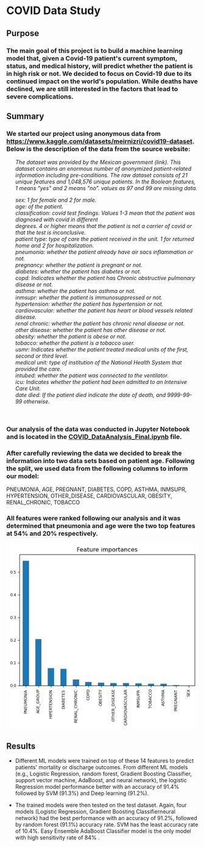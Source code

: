 # COVID Data Study

## Purpose

### The main goal of this project is to build a machine learning model that, given a Covid-19 patient's current symptom, status, and medical history, will predict whether the patient is in high risk or not. We decided to focus on Covid-19 due to its continued impact on the world's population. While deaths have declined, we are still interested in the factors that lead to severe complications.

## Summary

### We started our project using anonymous data from <https://www.kaggle.com/datasets/meirnizri/covid19-dataset>. Below is the description of the data from the source website:<br>

<i> <ul>The dataset was provided by the Mexican government (link). This dataset contains an enormous number of anonymized patient-related information including pre-conditions. The raw dataset consists of 21 unique features and 1,048,576 unique patients. In the Boolean features, 1 means "yes" and 2 means "no". values as 97 and 99 are missing data.

sex: 1 for female and 2 for male. <br> age: of the patient.<br> classification: covid test findings. Values 1-3 mean that the patient was diagnosed with covid in different<br> degrees. 4 or higher means that the patient is not a carrier of covid or that the test is inconclusive.<br> patient type: type of care the patient received in the unit. 1 for returned home and 2 for hospitalization.<br> pneumonia: whether the patient already have air sacs inflammation or not.<br> pregnancy: whether the patient is pregnant or not.<br> diabetes: whether the patient has diabetes or not.<br> copd: Indicates whether the patient has Chronic obstructive pulmonary disease or not.<br> asthma: whether the patient has asthma or not.<br> inmsupr: whether the patient is immunosuppressed or not.<br> hypertension: whether the patient has hypertension or not.<br> cardiovascular: whether the patient has heart or blood vessels related disease.<br> renal chronic: whether the patient has chronic renal disease or not.<br> other disease: whether the patient has other disease or not.<br> obesity: whether the patient is obese or not.<br> tobacco: whether the patient is a tobacco user.<br> usmr: Indicates whether the patient treated medical units of the first, second or third level.<br> medical unit: type of institution of the National Health System that provided the care.<br> intubed: whether the patient was connected to the ventilator.<br> icu: Indicates whether the patient had been admitted to an Intensive Care Unit.<br> date died: If the patient died indicate the date of death, and 9999-99-99 otherwise.</i></ul><br>

### Our analysis of the data was conducted in Jupyter Notebook and is located in the <a href="https://github.com/rvroomiii/group_hub/blob/main/data_analysis/COVID_dataAnalysis_final.ipynb">COVID_DataAnalysis_Final.ipynb</a> file.

### After carefully reviewing the data we decided to break the information into two data sets based on patient age. Following the split, we used data from the following columns to inform our model:

PNEUMONIA, AGE, PREGNANT, DIABETES, COPD, ASTHMA, INMSUPR, HYPERTENSION, OTHER_DISEASE, CARDIOVASCULAR, OBESITY, RENAL_CHRONIC, TOBACCO

### All features were ranked following our analysis and it was determined that pneumonia and age were the two top features at 54% and 20% respectively.

![](images/top_features.png)

## Results

-   Different ML models were trained on top of these 14 features to predict patients' mortality or discharge outcomes. From different ML models (e.g., Logistic Regression, random forest, Gradient Boosting Classifier, support vector machine, AdaBoost, and neural network), the logistic Regression model performance better with an accuracy of 91.4% followed by SVM (91.3%) and Deep learning (91.2%).

-   The trained models were then tested on the test dataset. Again, four models (Logistic Regression, Gradient Boosting Classifierneural network) had the best performance with an accuracy of 91.2%, followed by random forest (91.1%) accuracy rate. SVM has the least accuracy rate of 10.4%. Easy Ensemble AdaBoost Classifier model is the only model with high sensitivity rate of 84% .
